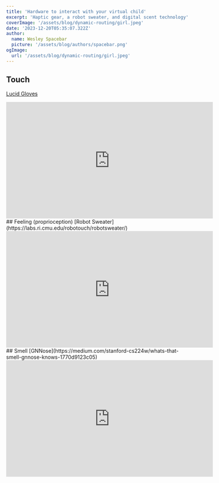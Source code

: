 ```yaml
---
title: 'Hardware to interact with your virtual child'
excerpt: 'Haptic gear, a robot sweater, and digital scent technology'
coverImage: '/assets/blog/dynamic-routing/girl.jpeg'
date: '2023-12-20T05:35:07.322Z'
author:
  name: Wesley Spacebar
  picture: '/assets/blog/authors/spacebar.png'
ogImage:
  url: '/assets/blog/dynamic-routing/girl.jpeg'
---
```


## Touch
[Lucid Gloves](https://hackaday.io/project/178243-lucidgloves-vr-haptic-gloves-on-a-budget)
<iframe width="560" height="315" src="https://www.youtube.com/embed/ZTzn37Usa-U?si=E8W1OHXzzyvOKw1M" title="YouTube video player" frameborder="0" allow="accelerometer; autoplay; clipboard-write; encrypted-media; gyroscope; picture-in-picture; web-share" allowfullscreen></iframe>
## Feeling (proprioception)
[Robot Sweater](https://labs.ri.cmu.edu/robotouch/robotsweater/)
<iframe width="560" height="315" src="https://www.youtube.com/embed/M1OFmqBRIB8?si=N47VI5I64x85wIPH" title="YouTube video player" frameborder="0" allow="accelerometer; autoplay; clipboard-write; encrypted-media; gyroscope; picture-in-picture; web-share" allowfullscreen></iframe>
## Smell
[GNNose](https://medium.com/stanford-cs224w/whats-that-smell-gnnose-knows-1770d9123c05)
<iframe width="560" height="315" src="https://www.youtube.com/embed/JAB_plj2rbA?si=66YWiMos-_4OREMf" title="YouTube video player" frameborder="0" allow="accelerometer; autoplay; clipboard-write; encrypted-media; gyroscope; picture-in-picture; web-share" allowfullscreen></iframe>